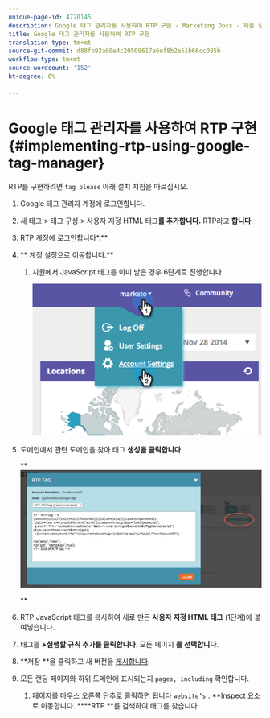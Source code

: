 ```yaml
---
unique-page-id: 4720145
description: Google 태그 관리자를 사용하여 RTP 구현 - Marketing Docs - 제품 설명서
title: Google 태그 관리자를 사용하여 RTP 구현
translation-type: tm+mt
source-git-commit: d88fb92a00e4c20509617e6ef8b2e51b66cc085b
workflow-type: tm+mt
source-wordcount: '152'
ht-degree: 0%

---
```



# Google 태그 관리자를 사용하여 RTP 구현 {#implementing-rtp-using-google-tag-manager}

RTP를 구현하려면 `tag please` 아래 설치 지침을 따르십시오.

1. Google 태그 관리자 계정에 로그인합니다.

1. 새 태그 > 태그 구성 > 사용자 지정 HTML 태그**를 추가합니다.** RTP라고 **합니다**.

1. RTP 계정에 로그인합니다*.**

1. ** 계정 설정으로 이동합니다.**

   1. 지원에서 JavaScript 태그를 이미 받은 경우 6단계로 진행합니다.

      ![](assets/image2014-11-30-15-3a19-3a21.png)

1. 도메인에서 관련 도메인을 찾아 태그 **생성을 클릭합니다**.

   ** ![](assets/image2014-11-30-15-3a20-3a17.png)

   **

1. RTP JavaScript 태그를 복사하여 새로 만든 **사용자 지정 HTML 태그** (1단계)에 붙여넣습니다.

1. 태그를 **+실행할 규칙 추가를 클릭합니다**. 모든 페이지 **를 선택합니다**.

1. **저장 **을 클릭하고 새 버전을 [게시합니다](https://support.google.com/tagmanager/answer/2699097?hl=en).

1. 모든 랜딩 페이지와 하위 도메인에 표시되는지 `pages, including` 확인합니다.

   1. 페이지를 마우스 오른쪽 단추로 클릭하면 됩니다 `website’s` . **Inspect 요소로 이동합니다. ****RTP **를 검색하여 태그를 찾습니다.

